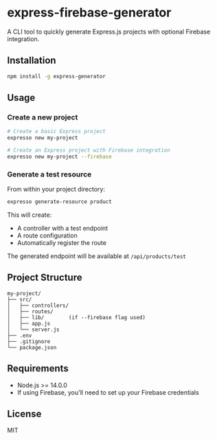 # express-firebase-generator

A CLI tool to quickly generate Express.js projects with optional Firebase integration.

## Installation

```bash
npm install -g express-generator
```

## Usage

### Create a new project

```bash
# Create a basic Express project
expresso new my-project

# Create an Express project with Firebase integration
expresso new my-project --firebase
```

### Generate a test resource

From within your project directory:

```bash
expresso generate-resource product
```

This will create:
- A controller with a test endpoint
- A route configuration
- Automatically register the route

The generated endpoint will be available at `/api/products/test`

## Project Structure

```
my-project/
├── src/
│   ├── controllers/
│   ├── routes/
│   ├── lib/        (if --firebase flag used)
│   ├── app.js
│   └── server.js
├── .env
├── .gitignore
└── package.json
```

## Requirements

- Node.js >= 14.0.0
- If using Firebase, you'll need to set up your Firebase credentials

## License

MIT